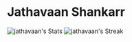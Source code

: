# Jathavaan Shankarr
![jathavaan's Stats](https://github-readme-stats.vercel.app/api?username=jathavaan&theme=graywhite&show_icons=true&hide_border=false&count_private=true)
![jathavaan's Streak](https://github-readme-streak-stats.herokuapp.com/?user=jathavaan&theme=graywhite&hide_border=false)
